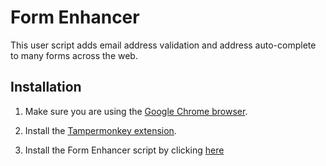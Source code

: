 # Form Enhancer

This user script adds email address validation and address auto-complete to many forms across the web.

## Installation

1. Make sure you are using the [Google Chrome browser](https://www.google.com/chrome/).

2. Install the [Tampermonkey extension](https://chrome.google.com/webstore/detail/tampermonkey/dhdgffkkebhmkfjojejmpbldmpobfkfo?hl=en).

3. Install the Form Enhancer script by clicking [here](https://github.com/hexarobi/tampermonkey/raw/master/form-enhancer.user.js)


